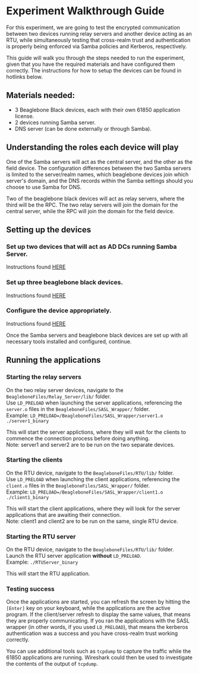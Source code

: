 # Experiment Walkthrough Guide
For this experiment, we are going to test the encrypted communication between two devices running relay servers and another device acting as an RTU, while simultaneously testing that cross-realm trust and authentication is properly being enforced via Samba policies and Kerberos, respectively.  

This guide will walk you through the steps needed to run the experiment, given that you have the required materials and have configured them correctly. The instructions for how to setup the devices can be found in hotlinks below.  

## Materials needed: 
* 3 Beaglebone Black devices, each with their own 61850 application license.  
* 2 devices running Samba server.  
* DNS server (can be done externally or through Samba).  

## Understanding the roles each device will play
One of the Samba servers will act as the central server, and the other as the field device. The configuration differences between the two Samba servers is limited to the server/realm names, which beaglebone devices join which server's domain, and the DNS records within the Samba settings should you choose to use Samba for DNS.  

Two of the beaglebone black devices will act as relay servers, where the third will be the RPC. The two relay servers will join the domain for the central server, while the RPC will join the domain for the field device.  

## Setting up the devices
### Set up two devices that will act as AD DCs running Samba Server. 
Instructions found [HERE](./installation.md#samba-server)  

### Set up three beaglebone black devices.
Instructions found [HERE](./installation.md#beaglebone-black)  

### Configure the device appropriately.  
Instructions found [HERE](./configuration.md)  

Once the Samba servers and beaglebone black devices are set up with all necessary tools installed and configured, continue.  

## Running the applications
### Starting the relay servers
On the two relay server devices, navigate to the `BeagleboneFiles/Relay_Server/lib/` folder.  
Use `LD_PRELOAD` when launching the server applications, referencing the `server.o` files in the `BeagleboneFiles/SASL_Wrapper/` folder.  
Example: `LD_PRELOAD=/BeagleboneFiles/SASL_Wrapper/server1.o ./server1_binary`

This will start the server applictions, where they will wait for the clients to commence the connection process before doing anything.  
Note: server1 and server2 are to be run on the two separate devices.

### Starting the clients
On the RTU device, navigate to the `BeagleboneFiles/RTU/lib/` folder.  
Use `LD_PRELOAD` when launching the client applications, referencing the `client.o` files in the `BeagleboneFiles/SASL_Wrapper/` folder.  
Example: `LD_PRELOAD=/BeagleboneFiles/SASL_Wrapper/client1.o ./client1_binary`

This will start the client applications, where they will look for the server applications that are awaiting their connection.  
Note: client1 and client2 are to be run on the same, single RTU device.  

### Starting the RTU server
On the RTU device, navigate to the `BeagleboneFiles/RTU/lib/` folder.  
Launch the RTU server application **without** `LD_PRELOAD`.  
Example: `./RTUServer_binary`  

This will start the RTU application.  

### Testing success
Once the applications are started, you can refresh the screen by hitting the `[Enter]` key on your keyboard, while the applications are the active program. If the client/server refresh to display the same values, that means they are properly communicating. If you ran the applications with the SASL wrapper (in other words, if you used `LD_PRELOAD`), that means the kerberos authentication was a success and you have cross-realm trust working correctly.  

You can use additional tools such as `tcpdump` to capture the traffic while the 61850 applications are running. Wireshark could then be used to investigate the contents of the output of `tcpdump`. 